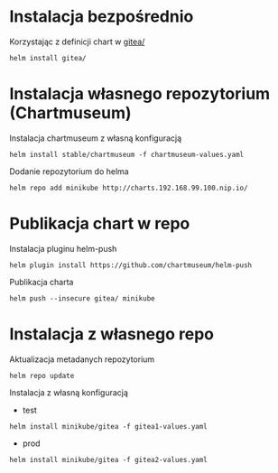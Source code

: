 # Instalacja bezpośrednio

Korzystając z definicji chart w [gitea/](gitea/)

```
helm install gitea/
```

# Instalacja własnego repozytorium (Chartmuseum)

Instalacja chartmuseum z własną konfiguracją

```
helm install stable/chartmuseum -f chartmuseum-values.yaml
```

Dodanie repozytorium do helma
```
helm repo add minikube http://charts.192.168.99.100.nip.io/
```

# Publikacja chart w repo

Instalacja pluginu helm-push

```
helm plugin install https://github.com/chartmuseum/helm-push
```

Publikacja charta

```
helm push --insecure gitea/ minikube
```

# Instalacja z własnego repo

Aktualizacja metadanych repozytorium

```
helm repo update
```

Instalacja z własną konfiguracją

* test

```
helm install minikube/gitea -f gitea1-values.yaml
```

* prod

```
helm install minikube/gitea -f gitea2-values.yaml
```


